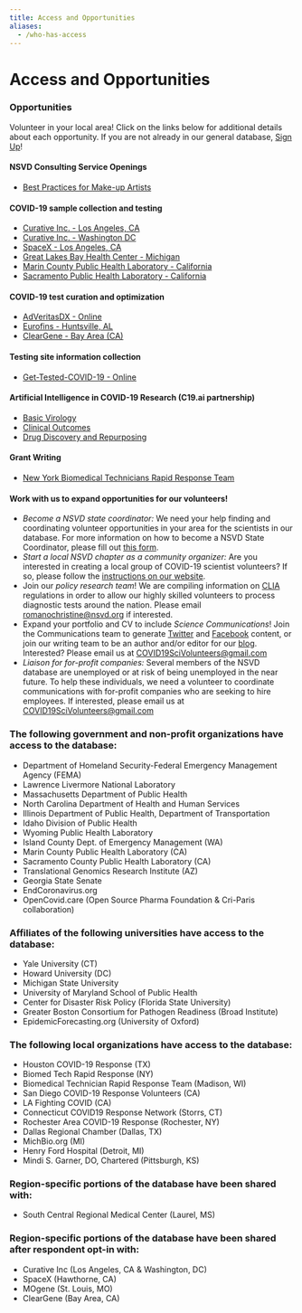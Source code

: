 ```yaml
---
title: Access and Opportunities
aliases:
  - /who-has-access
---
```

# Access and Opportunities

### Opportunities

Volunteer in your local area! Click on the links below for additional details about each opportunity. If you are not already in our general database, [Sign Up](https://covid19sci.org/join/)!

#### NSVD Consulting Service Openings

* [Best Practices for Make-up Artists](https://docs.google.com/forms/d/e/1FAIpQLSeVH_zTPcUZYhcIJbgIyvYd4VnYGyYIbqkyZKrEd5mDgAFC2g/viewform?usp=sf_link)

#### COVID-19 sample collection and testing

* [Curative Inc.  - Los Angeles, CA](https://tinyurl.com/SciVolCurativeInc)
* [Curative Inc.  - Washington DC](https://tinyurl.com/CurativeDC)
* [SpaceX  - Los Angeles, CA](https://tinyurl.com/LASpaceXvols)
* [Great Lakes Bay Health Center - Michigan](https://docs.google.com/forms/d/e/1FAIpQLSchjPVIbCVGrjWOtvSsEpoSjm8KYJoGnooX1G4DHW1Ap8AlEQ/viewform)
* [Marin County Public Health Laboratory - California](https://docs.google.com/forms/d/1K3eFHcnfGBk_Tl230CICjrZW6SBOtLHfURI5ufDp7DU/viewform?edit_requested=true)
* [Sacramento Public Health Laboratory - California](https://docs.google.com/forms/d/e/1FAIpQLScD8FXsI0ymdkBwCZLyLzmw_g5UtaGW0CzhecCZBen2DWfHPQ/viewform?vc=0&c=0&w=1)

#### COVID-19 test curation and optimization

* [AdVeritasDX - Online](https://tinyurl.com/NSVD-AdVeritasDx)
* [Eurofins  - Huntsville, AL](https://tinyurl.com/NSVDEurofins) 
* [ClearGene - Bay Area (CA)](https://docs.google.com/forms/d/e/1FAIpQLScmijyaH8l_WBe3Yfn4hjyiwYuARDHEcvSV8vIA9vrDFXsqpQ/viewform)

#### Testing site information collection

* [Get-Tested-COVID-19  - Online](https://docs.google.com/forms/d/e/1FAIpQLSfBAB5z7FeWXFEWCFLNdVMVVGQai6QvQVMV42LUPJbHdbzSXg/viewform)

#### Artificial Intelligence in COVID-19 Research (C19.ai partnership)

* [Basic Virology](https://docs.google.com/forms/d/e/1FAIpQLSdzdJ9-hgCBqNYNoLduBwrDNehLU9F6IYd4pUbyXPAXgBndOw/viewform?usp=sf_link)
* [Clinical Outcomes](https://docs.google.com/forms/d/e/1FAIpQLSe3AyrzrY-nEViE_ZtV5Nuo4hHOIxpSRqj-FS-nlCXqgd3NRQ/viewform?usp=sf_link)
* [Drug Discovery and Repurposing](https://docs.google.com/forms/d/e/1FAIpQLScaNfIpNhViCyl1JihHVGbWZNpdzotScn0hVW-9uDkGyxazdw/viewform?usp=sf_link)

#### Grant Writing

* [New York Biomedical Technicians Rapid Response Team](https://drive.google.com/file/d/1Bb23bmWA6ALxlU3cnmL6y799SyeV4Jns/view?usp=sharing)

#### Work with us to expand opportunities for our volunteers!

* *Become a NSVD state coordinator:* We need your help finding and coordinating volunteer opportunities in your area for the scientists in our database. For more information on how to become a NSVD State Coordinator, please fill out [this form](https://tinyurl.com/NSVDStateCoor).
* *Start a local NSVD chapter as a community organizer:* Are you interested in creating a local group of COVID-19 scientist volunteers? If so, please follow the [instructions on our website](https://covid19sci.org/groups/).
* Join our *policy research team*! We are compiling information on [CLIA](https://www.cdc.gov/clia/index.html) regulations in order to allow our highly skilled volunteers to process diagnostic tests around the nation. Please email [romanochristine@nsvd.org](mailto:romanochristine@nsvd.org) if interested.
* Expand your portfolio and CV to include *Science Communications*! Join the Communications team to generate [Twitter](https://twitter.com/COVID19_NSVD) and [Facebook](https://www.facebook.com/NationalScientistVolunteerDatabase) content, or join our writing team to be an author and/or editor for our [blog](https://covid19sci.org/blog/). Interested? Please email us at [COVID19SciVolunteers@gmail.com](mailto:COVID19SciVolunteers@gmail.com)
* *Liaison for for-profit companies:* Several members of the NSVD database are unemployed or at risk of being unemployed in the near future. To help these individuals, we need a volunteer to coordinate communications with for-profit companies who are seeking to hire employees. If interested, please email us at [COVID19SciVolunteers@gmail.com](mailto:COVID19SciVolunteers@gmail.com)

</div><section class="grey-section" id="who-has-access"><div class="mw7 center ph3 pt2">

### The following government and non-profit organizations have access to the database:

* Department of Homeland Security-Federal Emergency Management Agency (FEMA)
* Lawrence Livermore National Laboratory
* Massachusetts Department of Public Health
* North Carolina Department of Health and Human Services
* Illinois Department of Public Health, Department of Transportation
* Idaho Division of Public Health
* Wyoming Public Health Laboratory
* Island County Dept. of Emergency Management (WA)
* Marin County Public Health Laboratory (CA)
* Sacramento County Public Health Laboratory (CA)
* Translational Genomics Research Institute (AZ)
* Georgia State Senate
* EndCoronavirus.org
* OpenCovid.care (Open Source Pharma Foundation & Cri-Paris collaboration)

### Affiliates of the following universities have access to the database:

* Yale University (CT)
* Howard University (DC)
* Michigan State University
* University of Maryland School of Public Health
* Center for Disaster Risk Policy (Florida State University)
* Greater Boston Consortium for Pathogen Readiness (Broad Institute)
* EpidemicForecasting.org (University of Oxford)

### The following local organizations  have access to the database:

* Houston COVID-19 Response (TX)
* Biomed Tech Rapid Response (NY)
* Biomedical Technician Rapid Response Team (Madison, WI)
* San Diego COVID-19 Response Volunteers (CA)
* LA Fighting COVID (CA)
* Connecticut COVID19 Response Network (Storrs, CT)
* Rochester Area COVID-19 Response (Rochester, NY)
* Dallas Regional Chamber (Dallas, TX)
* MichBio.org (MI)
* Henry Ford Hospital (Detroit, MI)
* Mindi S. Garner, DO, Chartered (Pittsburgh, KS)

### Region-specific portions of the database have been shared with:

* South Central Regional Medical Center (Laurel, MS)

### Region-specific portions of the database have been shared after respondent opt-in with:

* Curative Inc (Los Angeles, CA & Washington, DC)
* SpaceX (Hawthorne, CA)
* MOgene (St. Louis, MO)
* ClearGene (Bay Area, CA)

</section>